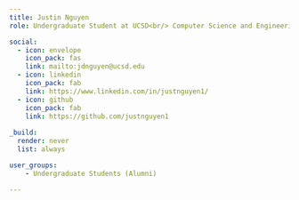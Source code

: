 ```yaml
---
title: Justin Nguyen
role: Undergraduate Student at UCSD<br/> Computer Science and Engineering

social:
  - icon: envelope
    icon_pack: fas
    link: mailto:jdnguyen@ucsd.edu
  - icon: linkedin
    icon_pack: fab
    link: https://www.linkedin.com/in/justnguyen1/
  - icon: github
    icon_pack: fab
    link: https://github.com/justnguyen1
    
_build:
  render: never
  list: always

user_groups:
    - Undergraduate Students (Alumni)

---
```

